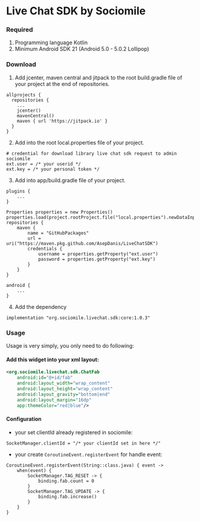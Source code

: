 # Live Chat SDK by Sociomile

### Required

1. Programming language Kotlin
2. Minimum Android SDK 21 (Android 5.0 - 5.0.2 Lollipop)

### Download

1. Add jcenter, maven central and jitpack to the root build.gradle file of your project at the end of repositories.
```
allprojects {
  repositories {
    ...
    jcenter()
    mavenCentral()
    maven { url 'https://jitpack.io' }
  }
}
```

2. Add into the root local.properties file of your project.
```
# credential for download library live chat sdk request to admin sociomile
ext.user = /* your userid */
ext.key = /* your personal token */
```

3. Add into app/build.gradle file of your project.
```
plugins {
    ...
}

Properties properties = new Properties()
properties.load(project.rootProject.file("local.properties").newDataInputStream())
repositories {
    maven {
        name = "GitHubPackages"
        url = uri("https://maven.pkg.github.com/AsepDanis/LiveChatSDK")
        credentials {
            username = properties.getProperty("ext.user")
            password = properties.getProperty("ext.key")
        }
    }
}

android {
    ...
}
``` 

4. Add the dependency
```
implementation "org.sociomile.livechat.sdk:core:1.0.3"
``` 

### Usage
Usage is very simply, you only need to do following:

#### Add this widget into your xml layout:

```xml
<org.sociomile.livechat.sdk.ChatFab
    android:id="@+id/fab"
    android:layout_width="wrap_content"
    android:layout_height="wrap_content"
    android:layout_gravity="bottom|end"
    android:layout_margin="16dp"
    app:themeColor="red|blue"/>
```

#### Configuration

* your set clientId already registered in sociomile:
```
SocketManager.clientId = "/* your clientId set in here */"
```

* your create `CoroutineEvent.registerEvent` for handle event:
```
CoroutineEvent.registerEvent(String::class.java) { event ->
    when(event) {
        SocketManager.TAG_RESET -> {
            binding.fab.count = 0
        }
        SocketManager.TAG_UPDATE -> {
            binding.fab.increase()
        }
    }
}
```
